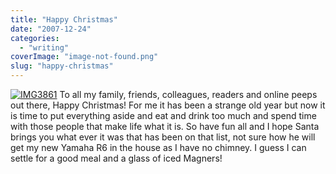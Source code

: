 ```yaml
---
title: "Happy Christmas"
date: "2007-12-24"
categories: 
  - "writing"
coverImage: "image-not-found.png"
slug: "happy-christmas"
---
```


[![IMG3861](images/347589437_44138c5c0a_m.jpg)](http://www.flickr.com/photos/funkylarma/347589437/ "IMG3861 by Funky Larma, on Flickr") To all my family, friends, colleagues, readers and online peeps out there, Happy Christmas! For me it has been a strange old year but now it is time to put everything aside and eat and drink too much and spend time with those people that make life what it is. So have fun all and I hope Santa brings you what ever it was that has been on that list, not sure how he will get my new Yamaha R6 in the house as I have no chimney. I guess I can settle for a good meal and a glass of iced Magners!
